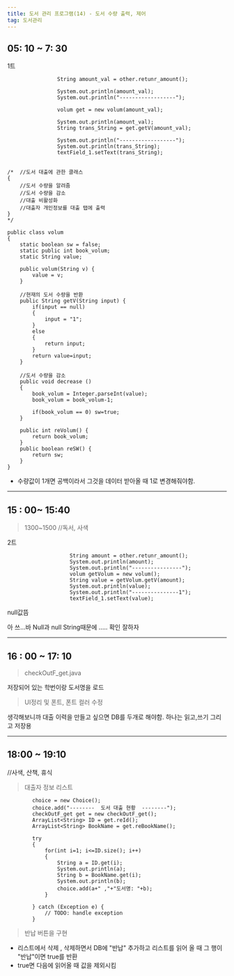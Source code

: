 ```yaml
---
title: 도서 관리 프로그램(14) - 도서 수량 출력, 제어
tag: 도서관리
---
```




## 05: 10 ~ 7: 30

1트

```
				String amount_val = other.retunr_amount();
				
				System.out.println(amount_val);
				System.out.println("------------------");
				
				volum get = new volum(amount_val);
				
				System.out.println(amount_val);
				String trans_String = get.getV(amount_val);
				
				System.out.println("------------------");
				System.out.println(trans_String);
				textField_1.setText(trans_String);
```

```

/*	//도서 대출에 관한 클래스	
{	
	//도서 수량을 알려줌
	//도서 수량을 감소
	//대출 비활성화
	//대출자 개인정보를 대출 탭에 출력
}
*/

public class volum 
{
	static boolean sw = false;
	static public int book_volum;
	static String value;
	
	public volum(String v) {
		value = v;
	}
	
	//현재의 도서 수량을 반환
	public String getV(String input) {
		if(input == null)
		{
			input = "1";
		}
		else
		{
			return input;
		}
		return value=input;
	}
	
	//도서 수량을 감소
	public void decrease ()
	{
		book_volum = Integer.parseInt(value);
		book_volum = book_volum-1;
		
		if(book_volum == 0) sw=true;
	}
	
	public int reVolum() {
		return book_volum;
	}
	public boolean reSW() {
		return sw;
	}
}

```

+ 수량값이 1개면 공백이라서 그것을 데이터 받아올 때 1로 변경해줘야함.

---

## 15 : 00~ 15:40

>  1300~1500 //독서, 사색

2트

```
					String amount = other.retunr_amount();
					System.out.println(amount);
					System.out.println("----------------");
					volum getVolum = new volum();
					String value = getVolum.getV(amount);
					System.out.println(value);
					System.out.println("---------------1");
					textField_1.setText(value);

```

null값뜸

아 쓰...바 Null과 null String때문에 ..... 확인 잘하자

---

## 16 : 00 ~ 17: 10

> checkOutF_get.java

저장되어 있는 학번이랑 도서명을 로드

> UI정리 및 폰트, 폰트 컬러 수정

생각해보니까 대출 이력을 만들고 싶으면 DB를 두개로 해야함. 하나는 읽고,쓰기 그리고 저장용

---

## 18:00 ~ 19:10

//사색, 산책, 휴식

> 대출자 정보 리스트

```
		choice = new Choice();
		choice.add("--------  도서 대출 현황  --------");
		checkOutF_get get = new checkOutF_get();
		ArrayList<String> ID = get.reId();
		ArrayList<String> BookName = get.reBookName();
		
		try 
		{
			for(int i=1; i<=ID.size(); i++)
			{
				String a = ID.get(i);
				System.out.println(a);
				String b = BookName.get(i);
				System.out.println(b);
				choice.add(a+" ,"+"도서명: "+b);
			}
			
		} catch (Exception e) {
			// TODO: handle exception
		}
```

> 반납 버튼을 구현

+ 리스트에서 삭제 , 삭제하면서 DB에 "반납" 추가하고 리스트를 읽어 올 때 그 행이 "반납"이면 true를 반환
+ true면 다음에 읽어올 때 값을 제외시킴